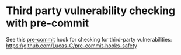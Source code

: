 # Third party vulnerability checking with pre-commit

See this [pre-commit](http://pre-commit.com/) hook for checking for third-party vulnerabilities: https://github.com/Lucas-C/pre-commit-hooks-safety
